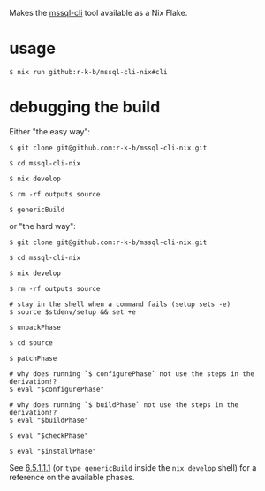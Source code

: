 Makes the [mssql-cli] tool available as a Nix Flake.

[mssql-cli]: https://github.com/dbcli/mssql-cli

# usage

```shell
$ nix run github:r-k-b/mssql-cli-nix#cli
```

# debugging the build

Either "the easy way":

```shell
$ git clone git@github.com:r-k-b/mssql-cli-nix.git

$ cd mssql-cli-nix

$ nix develop

$ rm -rf outputs source

$ genericBuild
```

or "the hard way":

```shell
$ git clone git@github.com:r-k-b/mssql-cli-nix.git

$ cd mssql-cli-nix

$ nix develop

$ rm -rf outputs source

# stay in the shell when a command fails (setup sets -e)
$ source $stdenv/setup && set +e

$ unpackPhase

$ cd source

$ patchPhase

# why does running `$ configurePhase` not use the steps in the derivation!?
$ eval "$configurePhase"

# why does running `$ buildPhase` not use the steps in the derivation!?
$ eval "$buildPhase"

$ eval "$checkPhase"

$ eval "$installPhase"
```

See [6.5.1.1.1] (or `type genericBuild` inside the `nix develop` shell) for a reference on the available phases.

[6.5.1.1.1]: https://nixos.org/manual/nixpkgs/stable/#ssec-controlling-phases